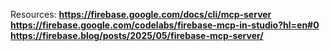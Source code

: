 Resources:
**https://firebase.google.com/docs/cli/mcp-server**
**https://firebase.google.com/codelabs/firebase-mcp-in-studio?hl=en#0**
**https://firebase.blog/posts/2025/05/firebase-mcp-server/**
